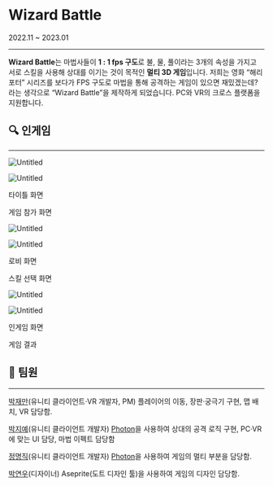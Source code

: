 # Wizard Battle

2022.11 ~ 2023.01

---

**Wizard Battle**는 마법사들이 **1 : 1 fps 구도**로 불, 물, 풀이라는 3개의 속성을 가지고 서로 스킬을 사용해 상대를 이기는 것이 목적인 **멀티 3D 게임**입니다.
저희는 영화 “해리 포터” 시리즈를 보다가 FPS 구도로 마법을 통해 공격하는 게임이 있으면 재밌겠는데? 라는 생각으로 “Wizard Battle”을 제작하게 되었습니다. PC와 VR의 크로스 플랫폼을 지원합니다.

## 🔍 인게임

---

![Untitled](Wizard%20Battle%2064a6ce23862343d7a79271f7666e8e46/Untitled.png)

![Untitled](Wizard%20Battle%2064a6ce23862343d7a79271f7666e8e46/Untitled%201.png)

타이틀 화면

게임 참가 화면

![Untitled](Wizard%20Battle%2064a6ce23862343d7a79271f7666e8e46/Untitled%202.png)

![Untitled](Wizard%20Battle%2064a6ce23862343d7a79271f7666e8e46/Untitled%203.png)

로비 화면

스킬 선택 화면

![Untitled](Wizard%20Battle%2064a6ce23862343d7a79271f7666e8e46/Untitled%204.png)

![Untitled](Wizard%20Battle%2064a6ce23862343d7a79271f7666e8e46/Untitled%205.png)

인게임 화면

게임 결과

## 👥 팀원

---

[박재만](https://github.com/qkrwoaks)(유니티 클라이언트·VR 개발자, PM) 플레이어의 이동, 장판·궁극기 구현, 맵 배치, VR 담당함.

[박지예](https://github.com/jiye-stingray)(유니티 클라이언트 개발자) [Photon](https://www.photonengine.com/ko-kr#)을 사용하여 상대의 공격 로직 구현, PC·VR에 맞는 UI 담당, 마법 이펙트 담당함

[정명직](https://github.com/wjdaudwlr)(유니티 클라이언트 개발자) [Photon](https://www.photonengine.com/ko-kr#)을 사용하여 게임의 멀티 부분을 담당함.

[박연우](https://github.com/Yeonwoo05)(디자이너) Aseprite(도트 디자인 툴)을 사용하여 게임의 디자인 담당함.